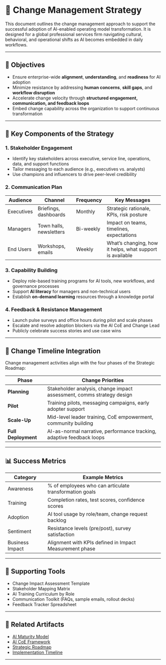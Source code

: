 # 🔄 Change Management Strategy

This document outlines the change management approach to support the successful adoption of AI-enabled operating model transformation. It is designed for a global professional services firm navigating cultural, behavioral, and operational shifts as AI becomes embedded in daily workflows.

---

## 🎯 Objectives

- Ensure enterprise-wide **alignment**, **understanding**, and **readiness** for AI adoption  
- Minimize resistance by addressing **human concerns**, **skill gaps**, and **workflow disruption**  
- Accelerate change velocity through **structured engagement, communication, and feedback loops**  
- Embed change capability across the organization to support continuous transformation

---

## 🧩 Key Components of the Strategy

### 1. Stakeholder Engagement

- Identify key stakeholders across executive, service line, operations, data, and support functions  
- Tailor messaging to each audience (e.g., executives vs. analysts)  
- Use champions and influencers to drive peer-level credibility

### 2. Communication Plan

| Audience     | Channel            | Frequency | Key Messages |
|--------------|--------------------|-----------|--------------|
| Executives   | Briefings, dashboards | Monthly    | Strategic rationale, KPIs, risk posture |
| Managers     | Town halls, newsletters | Bi-weekly  | Impact on teams, timelines, expectations |
| End Users    | Workshops, emails   | Weekly     | What’s changing, how it helps, what support is available |

### 3. Capability Building

- Deploy role-based training programs for AI tools, new workflows, and governance processes  
- Support **AI literacy** for managers and non-technical users  
- Establish **on-demand learning** resources through a knowledge portal

### 4. Feedback & Resistance Management

- Launch pulse surveys and office hours during pilot and scale phases  
- Escalate and resolve adoption blockers via the AI CoE and Change Lead  
- Publicly celebrate success stories and use case wins

---

## 🧭 Change Timeline Integration

Change management activities align with the four phases of the Strategic Roadmap:

| Phase              | Change Priorities |
|--------------------|-------------------|
| **Planning**       | Stakeholder analysis, change impact assessment, comms strategy design |
| **Pilot**          | Training pilots, messaging campaigns, early adopter support |
| **Scale-Up**       | Mid-level leader training, CoE empowerment, community building |
| **Full Deployment**| AI-as-normal narrative, performance tracking, adaptive feedback loops |

---

## 📊 Success Metrics

| Category          | Example Metrics |
|-------------------|------------------|
| Awareness          | % of employees who can articulate transformation goals |
| Training           | Completion rates, test scores, confidence scores |
| Adoption           | AI tool usage by role/team, change request backlog |
| Sentiment          | Resistance levels (pre/post), survey satisfaction |
| Business Impact    | Alignment with KPIs defined in Impact Measurement phase |

---

## 📁 Supporting Tools

- Change Impact Assessment Template  
- Stakeholder Mapping Matrix  
- AI Training Curriculum by Role  
- Communication Toolkit (FAQs, sample emails, rollout decks)  
- Feedback Tracker Spreadsheet

---

## 📌 Related Artifacts

- [AI Maturity Model](./AI_Maturity_Model.md)  
- [AI CoE Framework](./AI_Center_of_Excellence_Framework.md)  
- [Strategic Roadmap](./Strategic_Roadmap_Final.png)  
- [Implementation Timeline](../08_Impact_Measurement/README.md)  

---
